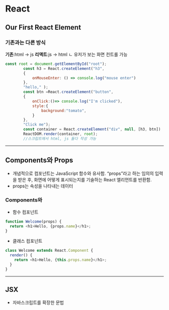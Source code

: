 # React

## Our First React Element

### 기존과는 다른 방식
<b>기존</b>:html -> js
<b>리액트</b>:js -> html
ㄴ 유저가 보는 화면 컨트롤 가능

```js
const root = document.getElementById("root");
        const h3 = React.createElement("h3",
        {
            onMouseEnter: () => console.log("mouse enter")
        },
        "hello," );
        const btn =React.createElement("button", 
        {
            onClick:()=> console.log("I'm clicked"),
            style:{
                background:"tomato",
            }
        },
        "Click me");
        const container = React.createElement("div", null, [h3, btn])
        ReactDOM.render(container, root);
        //스크립트에서 html, js 둘다 작성 가능
```

---

## Components와 Props

- 개념적으로 컴포넌트는 JavaScript 함수와 유사함. “props”라고 하는 임의의 입력을 받은 후, 화면에 어떻게 표시되는지를 기술하는 React 엘리먼트를 반환함.
- props는 속성을 나타내는 데이터

### Components와
- 함수 컴포넌트
```js
function Welcome(props) {
  return <h1>Hello, {props.name}</h1>;
}
```

- 클래스 컴포넌트
```js
class Welcome extends React.Component {
  render() {
    return <h1>Hello, {this.props.name}</h1>;
  }
}
```

---

## JSX
- 자바스크립트를 확장한 문법